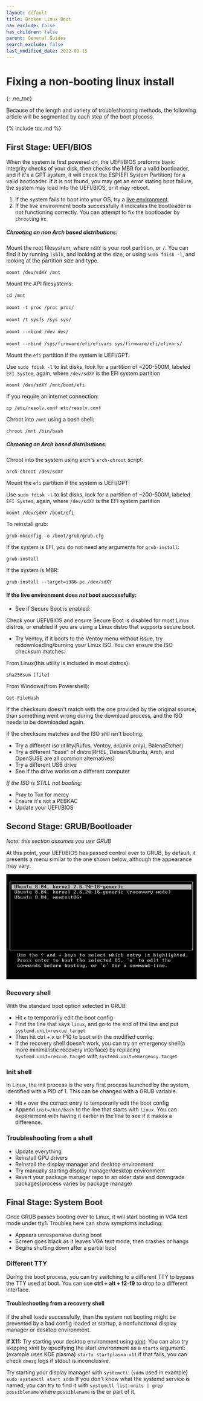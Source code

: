 ```yaml
---
layout: default
title: Broken Linux Boot
nav_exclude: false
has_children: false
parent: General Guides
search_exclude: false
last_modified_date: 2022-09-15
---
```


# Fixing a non-booting linux install
{: .no_toc}

Because of the length and variety of troubleshooting methods, the following article will be segmented by each step of the boot process.

{% include toc.md %}

## First Stage:  UEFI/BIOS
When the system is first powered on, the UEFI/BIOS preforms basic integrity checks of your disk, then checks the MBR for a valid bootloader, and if it's a GPT system, it will check the ESP(EFI System Partition) for a valid bootloader. If it is not found, you may get an error stating boot failure, the system may load into the UEFI/BIOS, or it may reboot. 

1. If the system fails to boot into your OS, try a [live environment](/docs/live-sessions/linux-live-session.html).
2. If the live environment boots successfully it indicates the bootloader is not functioning correctly. You can attempt to fix the bootloader by `chroot`ing in:

##### Chrooting on non Arch based distributions:
Mount the root filesystem, where `sdXY` is your root partition, or `/`. You can find it by running `lsblk`, and looking at the size, or using `sudo fdisk -l`, and looking at the partition size and type.

```
mount /dev/sdXY /mnt
```

Mount the API filesystems:
```
cd /mnt

mount -t proc /proc proc/

mount /t sysfs /sys sys/

mount --rbind /dev dev/

mount --rbind /sys/firmware/efi/efivars sys/firmware/efi/efivars/
```

Mount the `efi` partition if the system is UEFI/GPT:

Use `sudo fdisk -l` to list disks, look for a partition of ~200-500M, labeled `EFI System`, again, where `/dev/sdXY` is the EFI system partition
```
mount /dev/sdXY /mnt/boot/efi
```

If you require an internet connection:
```
cp /etc/resolv.conf etc/resolv.conf
```

Chroot into `/mnt` using a bash shell:
```
chroot /mnt /bin/bash
```

##### Chrooting on Arch based distributions:

Chroot into the system using arch's `arch-chroot` script:
```
arch-chroot /dev/sdXY
```

Mount the `efi` partition if the system is UEFI/GPT:

Use `sudo fdisk -l` to list disks, look for a partition of ~200-500M, labeled `EFI System`, again, where `/dev/sdXY` is the EFI system partition
```
mount /dev/sdXY /boot/efi
```

To reinstall grub:
```
grub-mkconfig -o /boot/grub/grub.cfg
```

If the system is EFI, you do not need any arguments for `grub-install`:
```
grub-install
```

If the system is MBR:
```
grub-install --target=i386-pc /dev/sdXY
```

#### If the live environment does *not* boot successfully:
- See if Secure Boot is enabled:

Check your UEFI/BIOS and ensure Secure Boot is disabled for most Linux distros, or enabled if you are using a Linux distro that supports secure boot.

- Try Ventoy, if it boots to the Ventoy menu without issue, try redownloading/burning your Linux ISO. You can ensure the ISO checksum matches:

From Linux(this utility is included in most distros):
```
sha256sum [file]
```

From Windows(from Powershell):
```
Get-FileHash
```

If the checksum doesn't match with the one provided by the original source, than something went wrong during the download process, and the ISO needs to be downloaded again.

If the checksum matches and the ISO *still* isn't booting:
- Try a different iso utility(Rufus, Ventoy, `dd`(unix only), BalenaEtcher)
- Try a different "base" of distro(RHEL, Debian/Ubuntu, Arch, and OpenSUSE are all common alternatives)
- Try a different USB drive
- See if the drive works on a different computer

*If the ISO is STILL not booting:*
- Pray to Tux for mercy
- Ensure it's not a PEBKAC
- Update your UEFI/BIOS

## Second Stage: GRUB/Bootloader
*Note: this section assumes you use GRUB*

At this point, your UEFI/BIOS has passed control over to GRUB, by default, it presents a menu similar to the one shown below, although the appearance may vary:

![grub menu](/assets/fixing-linux-boot/GRUB_screenshot.png)

### Recovery shell
With the standard boot option selected in GRUB:
- Hit `e` to temporarily edit the boot config
- Find the line that says `linux`, and go to the end of the line and put `systemd.unit=rescue.target`
- Then hit ctrl + x or F10 to boot with the modified config.
- If the recovery shell doesn't work, you can try an emergency shell(a more minimalistic recovery interface) by replacing `systemd.unit=rescue.target` with `systemd.unit=emergency.target`

### Init shell
In Linux, the init process is the very first process launched by the system, identified with a PID of 1. This can be changed with a GRUB variable.
- Hit `e` over the correct entry to temporarily edit the boot config
- Append `init=/bin/bash` to the line that starts with `linux`. You can experiement with having it earlier in the line to see if it makes a difference.

### Troubleshooting from a shell
- Update everything
- Reinstall GPU drivers
- Reinstall the display manager and desktop environment
- Try manually starting display manager/desktop environment
- Revert your package manager repo to an older date and downgrade packages(process varies by package manage)

## Final Stage: System Boot
Once GRUB passes booting over to Linux, it will start booting in VGA text mode under tty1. Troubles here can show symptoms including:
- Appears unresponsive during boot 
- Screen goes black as it leaves VGA text mode, then crashes or hangs
- Begins shutting down after a partial boot

### Different TTY
During the boot process, you can try switching to a different TTY to bypass the TTY used at boot. You can use **ctrl + alt + f2-f9** to drop to a different interface.
#### Troubleshooting from a recovery shell
If the shell loads successfully, than the system not booting might be prevented by a bad config loaded at startup, a nonfunctional display manager or desktop environment. 

**If X11:**
Try starting your desktop environment using [xinit](https://wiki.archlinux.org/title/Xinit):
You can also try skipping xinit by specifying the start environment as a `startx` argument:
(example uses KDE plasma)
`startx startplasma-x11`
if that fails, you can check `dmesg` logs if stdout is inconclusive.

Try starting your display manager with `systemctl`:
(`sddm` used in example)
`sudo systemctl start sddm`
If you don't know what the systemd service is named, you can try to find it with `systemctl list-units | grep possiblename` where `possiblename` is the or part of it.
